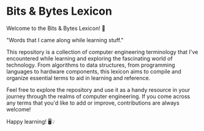 # Bits & Bytes Lexicon

Welcome to the Bits & Bytes Lexicon! 🚀

"Words that I came along while learning stuff."

This repository is a collection of computer engineering terminology that I've encountered while learning and exploring the fascinating world of technology. From algorithms to data structures, from programming languages to hardware components, this lexicon aims to compile and organize essential terms to aid in learning and reference.

Feel free to explore the repository and use it as a handy resource in your journey through the realms of computer engineering. If you come across any terms that you'd like to add or improve, contributions are always welcome!

Happy learning! 🖥️💡

